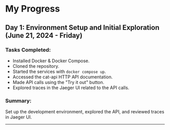 # My Progress

## Day 1: Environment Setup and Initial Exploration (June 21, 2024 - Friday)

### Tasks Completed:
- Installed Docker & Docker Compose.
- Cloned the repository.
- Started the services with `docker compose up`.
- Accessed the cat-api HTTP API documentation.
- Made API calls using the "Try it out" button.
- Explored traces in the Jaeger UI related to the API calls.

### Summary:
Set up the development environment, explored the API, and reviewed traces in Jaeger UI.

---

